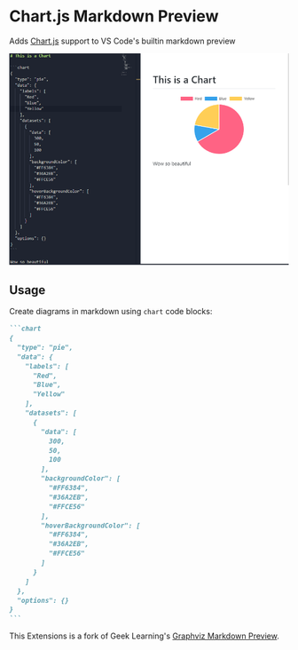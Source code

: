 # Chart.js Markdown Preview

Adds [Chart.js](https://www.chartjs.org/) support to VS Code's builtin markdown preview

![](https://github.com/FlomoN/chartjs-markdown-preview/blob/master/docs/preview.PNG)


## Usage
Create diagrams in markdown using `chart` code blocks:

~~~markdown
```chart
{
  "type": "pie",
  "data": {
    "labels": [
      "Red",
      "Blue",
      "Yellow"
    ],
    "datasets": [
      {
        "data": [
          300,
          50,
          100
        ],
        "backgroundColor": [
          "#FF6384",
          "#36A2EB",
          "#FFCE56"
        ],
        "hoverBackgroundColor": [
          "#FF6384",
          "#36A2EB",
          "#FFCE56"
        ]
      }
    ]
  },
  "options": {}
}
```
~~~

This Extensions is a fork of Geek Learning's [Graphviz Markdown Preview](https://marketplace.visualstudio.com/items?itemName=geeklearningio.graphviz-markdown-preview).